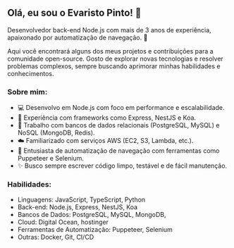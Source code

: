 ## Olá, eu sou o Evaristo Pinto! 👋

Desenvolvedor back-end Node.js com mais de 3 anos de experiência, apaixonado por automatização de navegação. 🤖

Aqui você encontrará alguns dos meus projetos e contribuições para a comunidade open-source. Gosto de explorar novas tecnologias e resolver problemas complexos, sempre buscando aprimorar minhas habilidades e conhecimentos.

### Sobre mim:

* 💻 Desenvolvo em Node.js com foco em performance e escalabilidade.
* 🚀 Experiência com frameworks como Express, NestJS e Koa.
* 💾 Trabalho com bancos de dados relacionais (PostgreSQL, MySQL) e NoSQL (MongoDB, Redis).
* ☁️ Familiarizado com serviços AWS (EC2, S3, Lambda, etc.).
* 🤖 Entusiasta de automatização de navegação com ferramentas como Puppeteer e Selenium.
* ✨ Busco sempre escrever código limpo, testável e de fácil manutenção.

### Habilidades:

* Linguagens: JavaScript, TypeScript, Python
* Back-end: Node.js, Express, NestJS, Koa
* Bancos de Dados: PostgreSQL, MySQL, MongoDB, 
* Cloud: Digital Ocean, hostinger
* Ferramentas de Automatização: Puppeteer, Selenium
* Outras: Docker, Git, CI/CD

